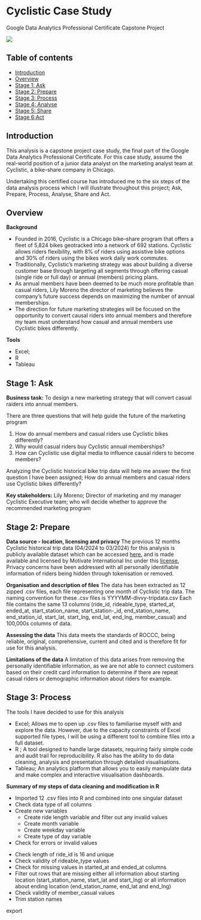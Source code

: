 # Cyclistic Case Study
Google Data Analytics Professional Certificate Capstone Project

![](https://img.pikbest.com/png-images/qianku/cartoon-style-man-cycling-elements_2249092.png!sw800)


## Table of contents
- [Introduction](#Introduction)
- [Overview](#Overview)
- [Stage 1: Ask](#Stage-1-Ask)
- [Stage 2: Prepare](#Stage-2-Prepare)
- [Stage 3: Process](#Stage-3-Process)
- [Stage 4: Analyse](#Stage-4-Analyse)
- [Stage 5: Share](#Stage-5-Share)
- [Stage 6:Act](#Stage-6-Act)

## Introduction 
This analysis is a capstone project case study, the final part of the Google Data Analytics Professional Certificate. For this case study, assume the real-world position of a junior data analyst on the marketing analyst team at Cyclistic, a bike-share company in Chicago. 

Undertaking this certified course has introduced me to the six steps of the data analysis process which I will illustrate throughout this project; Ask, Prepare, Process, Analyse, Share and Act. 


## Overview

**Background**
- Founded in 2016, Cyclistic is a Chicago bike–share program  that offers a fleet of 5,824 bikes geotracked into a network of 692 stations. Cyclistic allows riders flexibility, with 8% of riders using assistive bike options and 30% of riders using the bikes work daily work commutes.
- Traditionally, Cyclistic’s marketing strategy was about building a diverse customer base through targeting all segments through offering casual (single ride or full day) or annual (members) pricing plans. 
- As annual members have been deemed to be much more profitable than casual riders, Lily Moreno the director of marketing believes the company’s future success depends on maximizing the number of annual memberships. 
- The direction for future marketing strategies will be focused on the opportunity to convert causal riders into annual members and therefore my team must understand how casual and annual members use Cyclistic bikes differently. 

**Tools** 
- Excel;
- R
- Tableau


## Stage 1: Ask

**Business task:**
To design a new marketing strategy that will convert casual raiders into annual members. 

There are three questions that will help guide the future of the marketing program
1. How do annual members and casual riders use Cyclistic bikes differently?
2. Why would casual riders buy Cyclistic annual memberships?
3. How can Cyclistic use digital media to influence causal riders to become members?

Analyzing the Cyclistic historical bike trip data will help me answer the first question I have been assigned; How do annual members and casual riders use Cyclistic bikes differently?

**Key stakeholders:**
Lily Moreno; Director of marketing and my manager
Cyclistic Executive team; who will decide whether to approve the recommended marketing program


## Stage 2: Prepare 

**Data source - location, licensing and privacy**
The previous 12 months Cyclistic historical trip data (04/2024 to 03/2024)  for this analysis is publicly available dataset which can be accessed [here.](https://divvy-tripdata.s3.amazonaws.com/index.html) and is made available and licensed by Motivate International Inc under this [license.](https://divvybikes.com/data-license-agreement)
Privacy concerns have been addressed with all personally identifiable information of riders being hidden through tokenisation or removed. 

**Organisation and description of files**
The data has been extracted as 12 zipped .csv files, each file representing one month of Cyclistic trip data. The naming convention for these .csv files is YYYYMM-divvy-tripdata.csv 
Each file contains the same 13 columns (ride_id, rideable_type, started_at, ended_at, start_station_name, start_station-_id, end_station_name, end_station_id, start_lat, start_lng, end_lat, end_lng, member_casual) and 100,000s columns of data. 

**Assessing the data**
This data meets the standards of ROCCC, being reliable, original, comprehensive, current and cited and is therefore fit for use for this analysis.

**Limitations of the data**
A limitation of this data arises from removing the personally identifiable information, as we are not able to connect customers based on their credit card information to determine if there are repeat casual riders or demographic information about riders for example. 

## Stage 3: Process

The tools I have decided to use for this analysis
- Excel; Allows me to open up .csv files to familiarise myself with and explore the data. However, due to the capacity constraints of Excel supported file types, I will be using a different tool to combine files into a full dataset. 
- R ;  A tool designed to handle large datasets, requiring fairly simple code and audit trail for reproducibility. R also has the ability to do data cleaning, analysis and presentation through detailed visualisations. 
- Tableau; An analytics platform that allows you to easily manipulate data and make complex and interactive visualisation dashboards.


**Summary of my steps of data cleaning and modification in R**
- Imported 12 .csv files into R and combined into one singular dataset
- Check data type of all columns
- Create new variables
  + Create ride length variable and filter out any invalid values
  + Create month variable
  + Create weekday variable
  + Create type of day variable
-  Check for errors or invalid values
  + Check length of ride_id is 16 and unique
  + Check validity of rideable_type values
  + Check for missing values in started_at and ended_at columns
  + Filter out rows that are missing either all information about starting location (start_station_name, start_lat and start_lng) or all information about ending location (end_station_name, end_lat and end_lng)
  + Check validity of member_casual values
  + Trim station names

export 

